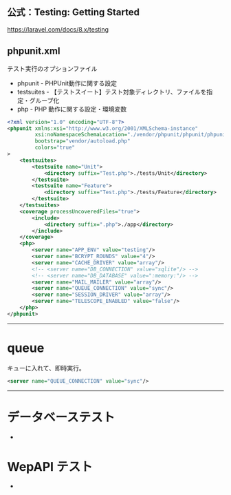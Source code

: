 ## 公式：Testing: Getting Started
https://laravel.com/docs/8.x/testing


## phpunit.xml
テスト実行のオプションファイル  

 * phpunit - PHPUnit動作に関する設定
 * testsuites - 【テストスイート】テスト対象ディレクトリ、ファイルを指定・グループ化
 * php - PHP 動作に関する設定・環境変数
```xml
<?xml version="1.0" encoding="UTF-8"?>
<phpunit xmlns:xsi="http://www.w3.org/2001/XMLSchema-instance"
         xsi:noNamespaceSchemaLocation="./vendor/phpunit/phpunit/phpunit.xsd"
         bootstrap="vendor/autoload.php"
         colors="true"
>
    <testsuites>
        <testsuite name="Unit">
            <directory suffix="Test.php">./tests/Unit</directory>
        </testsuite>
        <testsuite name="Feature">
            <directory suffix="Test.php">./tests/Feature</directory>
        </testsuite>
    </testsuites>
    <coverage processUncoveredFiles="true">
        <include>
            <directory suffix=".php">./app</directory>
        </include>
    </coverage>
    <php>
        <server name="APP_ENV" value="testing"/>
        <server name="BCRYPT_ROUNDS" value="4"/>
        <server name="CACHE_DRIVER" value="array"/>
        <!-- <server name="DB_CONNECTION" value="sqlite"/> -->
        <!-- <server name="DB_DATABASE" value=":memory:"/> -->
        <server name="MAIL_MAILER" value="array"/>
        <server name="QUEUE_CONNECTION" value="sync"/>
        <server name="SESSION_DRIVER" value="array"/>
        <server name="TELESCOPE_ENABLED" value="false"/>
    </php>
</phpunit>
```

_______________________________________________________________________
# queue
キューに入れて、即時実行。
```xml
<server name="QUEUE_CONNECTION" value="sync"/>
```


_______________________________________________________________________
# データベーステスト
-


# WepAPI テスト
-


